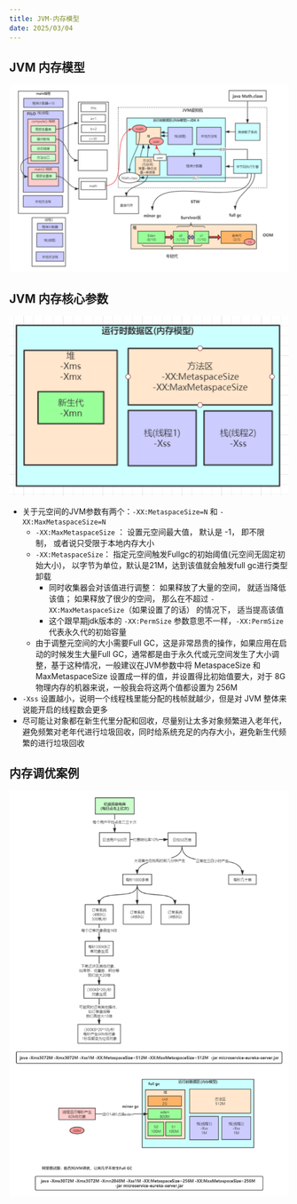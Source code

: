 ```yaml
---
title: JVM-内存模型
date: 2025/03/04
---
```


## JVM 内存模型

![JVM 内存模型](static/JVM-内存模型-内存模型.png)

## JVM 内存核心参数

![JVM 核心参数](static/JVM-内存模型-核心参数.png)

- 关于元空间的JVM参数有两个：`-XX:MetaspaceSize=N` 和 `-XX:MaxMetaspaceSize=N`
	- `-XX:MaxMetaspaceSize` ： 设置元空间最大值， 默认是 -1， 即不限制， 或者说只受限于本地内存大小
	- `-XX:MetaspaceSize`： 指定元空间触发Fullgc的初始阈值(元空间无固定初始大小)， 以字节为单位，默认是21M，达到该值就会触发full gc进行类型卸载
		- 同时收集器会对该值进行调整： 如果释放了大量的空间， 就适当降低该值； 如果释放了很少的空间， 那么在不超过 `-XX:MaxMetaspaceSize`（如果设置了的话） 的情况下， 适当提高该值
		- 这个跟早期jdk版本的 `-XX:PermSize` 参数意思不一样，`-XX:PermSize` 代表永久代的初始容量
	- 由于调整元空间的大小需要Full GC，这是非常昂贵的操作，如果应用在启动的时候发生大量Full GC，通常都是由于永久代或元空间发生了大小调整，基于这种情况，一般建议在JVM参数中将 MetaspaceSize 和 MaxMetaspaceSize 设置成一样的值，并设置得比初始值要大，对于 8G 物理内存的机器来说，一般我会将这两个值都设置为 256M
- `-Xss` 设置越小，说明一个线程栈里能分配的栈帧就越少，但是对 JVM 整体来说能开启的线程数会更多
- 尽可能让对象都在新生代里分配和回收，尽量别让太多对象频繁进入老年代，避免频繁对老年代进行垃圾回收，同时给系统充足的内存大小，避免新生代频繁的进行垃圾回收

## 内存调优案例

![JVM 内存调优案例](static/JVM-内存模型-案例.png)
